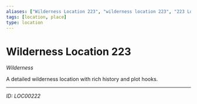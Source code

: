 ```yaml
---
aliases: ["Wilderness Location 223", "wilderness location 223", "223 Location Wilderness"]
tags: [location, place]
type: location
---
```


# Wilderness Location 223

*Wilderness*

A detailed wilderness location with rich history and plot hooks.

---
*ID: LOC00222*